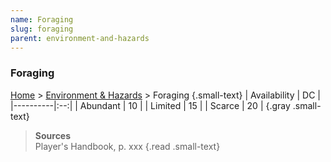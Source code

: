 ```yaml
---
name: Foraging
slug: foraging
parent: environment-and-hazards
---
```

### Foraging
[Home](dm-operations-center) > [Environment & Hazards](environment-and-hazards) > Foraging {.small-text}
| Availability | DC |
|----------|:--:|
| Abundant | 10 |
| Limited  | 15 |
| Scarce   | 20 |
{.gray .small-text}

> **Sources** <br/>
> Player's Handbook, p. xxx
{.read .small-text}

